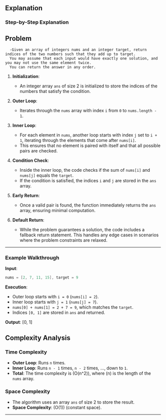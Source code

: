 ## Explanation

### Step-by-Step Explanation

## Problem 
      -Given an array of integers nums and an integer target, return indices of the two numbers such that they add up to target.
      You may assume that each input would have exactly one solution, and you may not use the same element twice.
      You can return the answer in any order.

1. **Initialization**:
   - An integer array `ans` of size 2 is initialized to store the indices of the numbers that satisfy the condition.

2. **Outer Loop**:
   - Iterates through the `nums` array with index `i` from `0` to `nums.length - 1`.

3. **Inner Loop**:
   - For each element in `nums`, another loop starts with index `j` set to `i + 1`, iterating through the elements that come after `nums[i]`.
   - This ensures that no element is paired with itself and that all possible pairs are checked.

4. **Condition Check**:
   - Inside the inner loop, the code checks if the sum of `nums[i]` and `nums[j]` equals the `target`.
   - If the condition is satisfied, the indices `i` and `j` are stored in the `ans` array.

5. **Early Return**:
   - Once a valid pair is found, the function immediately returns the `ans` array, ensuring minimal computation.

6. **Default Return**:
   - While the problem guarantees a solution, the code includes a fallback return statement. This handles any edge cases in scenarios where the problem constraints are relaxed.

---

### Example Walkthrough

**Input**:
```java
nums = [2, 7, 11, 15], target = 9
```

**Execution**:
- Outer loop starts with `i = 0` (`nums[i] = 2`).
- Inner loop starts with `j = 1` (`nums[j] = 7`).
- `nums[0] + nums[1] = 2 + 7 = 9`, which matches the `target`.
- Indices `[0, 1]` are stored in `ans` and returned.

**Output**:
[0, 1]


## Complexity Analysis

### Time Complexity
- **Outer Loop**: Runs `n` times.
- **Inner Loop**: Runs `n - 1` times, `n - 2` times, ..., down to `1`.
- **Total**: The time complexity is \(O(n^2)\), where \(n\) is the length of the `nums` array.

###  Space Complexity
- The algorithm uses an array `ans` of size 2 to store the result.
- **Space Complexity**: \(O(1)\) (constant space).
---